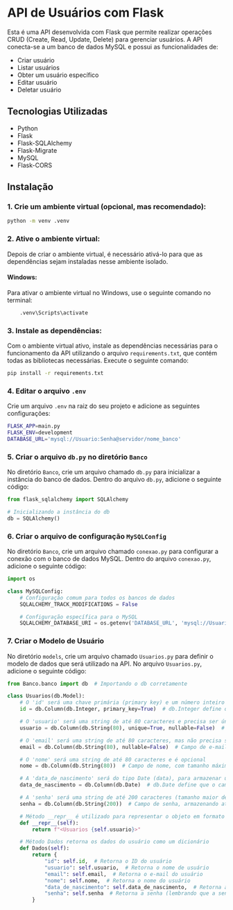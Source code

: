 # API de Usuários com Flask

Esta é uma API desenvolvida com Flask que permite realizar operações CRUD (Create, Read, Update, Delete) para gerenciar usuários. A API conecta-se a um banco de dados MySQL e possui as funcionalidades de:

- Criar usuário
- Listar usuários
- Obter um usuário específico
- Editar usuário
- Deletar usuário

## Tecnologias Utilizadas

- Python
- Flask
- Flask-SQLAlchemy
- Flask-Migrate
- MySQL
- Flask-CORS

## Instalação

### 1. Crie um ambiente virtual (opcional, mas recomendado):

```bash
python -m venv .venv
```

### 2. Ative o ambiente virtual:

Depois de criar o ambiente virtual, é necessário ativá-lo para que as dependências sejam instaladas nesse ambiente isolado.

#### **Windows**:
Para ativar o ambiente virtual no Windows, use o seguinte comando no terminal:

```bash
    .venv\Scripts\activate
```
### 3. Instale as dependências:

Com o ambiente virtual ativo, instale as dependências necessárias para o funcionamento da API utilizando o arquivo `requirements.txt`, que contém todas as bibliotecas necessárias. Execute o seguinte comando:

```bash
pip install -r requirements.txt
```

### 4. Editar o arquivo `.env`

Crie um arquivo `.env` na raiz do seu projeto e adicione as seguintes configurações:

```bash
FLASK_APP=main.py
FLASK_ENV=development
DATABASE_URL='mysql://Usuario:Senha@servidor/nome_banco'
```

### 5. Criar o arquivo `db.py` no diretório `Banco`

No diretório `Banco`, crie um arquivo chamado `db.py` para inicializar a instância do banco de dados. Dentro do arquivo `db.py`, adicione o seguinte código:

```python
from flask_sqlalchemy import SQLAlchemy

# Inicializando a instância do db
db = SQLAlchemy()
```

### 6. Criar o arquivo de configuração `MySQLConfig`

No diretório `Banco`, crie um arquivo chamado `conexao.py` para configurar a conexão com o banco de dados MySQL. Dentro do arquivo `conexao.py`, adicione o seguinte código:

```python
import os

class MySQLConfig:
    # Configuração comum para todos os bancos de dados
    SQLALCHEMY_TRACK_MODIFICATIONS = False

    # Configuração específica para o MySQL
    SQLALCHEMY_DATABASE_URI = os.getenv('DATABASE_URL', 'mysql://Usuario:Senha@servidor/nome_banco')
```

### 7. Criar o Modelo de Usuário

No diretório `models`, crie um arquivo chamado `Usuarios.py` para definir o modelo de dados que será utilizado na API. No arquivo `Usuarios.py`, adicione o seguinte código:

```python
from Banco.banco import db  # Importando o db corretamente

class Usuarios(db.Model):
    # O 'id' será uma chave primária (primary key) e um número inteiro
    id = db.Column(db.Integer, primary_key=True)  # db.Integer define que o campo será um número inteiro

    # O 'usuario' será uma string de até 80 caracteres e precisa ser único
    usuario = db.Column(db.String(80), unique=True, nullable=False)  # db.String define que o campo é uma string com tamanho máximo de 80 caracteres

    # O 'email' será uma string de até 80 caracteres, mas não precisa ser único
    email = db.Column(db.String(80), nullable=False)  # Campo de e-mail, obrigatório e com tamanho máximo de 80 caracteres

    # O 'nome' será uma string de até 80 caracteres e é opcional
    nome = db.Column(db.String(80))  # Campo de nome, com tamanho máximo de 80 caracteres

    # A 'data_de_nascimento' será do tipo Date (data), para armazenar uma data
    data_de_nascimento = db.Column(db.Date)  # db.Date define que o campo será do tipo data

    # A 'senha' será uma string de até 200 caracteres (tamanho maior devido à criptografia da senha)
    senha = db.Column(db.String(200))  # Campo de senha, armazenando até 200 caracteres

    # Método __repr__ é utilizado para representar o objeto em formato de string
    def __repr__(self):
        return f"<Usuarios {self.usuario}>"

    # Método Dados retorna os dados do usuário como um dicionário
    def Dados(self):
        return {
            "id": self.id,  # Retorna o ID do usuário
            "usuario": self.usuario,  # Retorna o nome de usuário
            "email": self.email,  # Retorna o e-mail do usuário
            "nome": self.nome,  # Retorna o nome do usuário
            "data_de_nascimento": self.data_de_nascimento,  # Retorna a data de nascimento
            "senha": self.senha  # Retorna a senha (lembrando que a senha deve ser criptografada antes de ser armazenada)
        }
```
